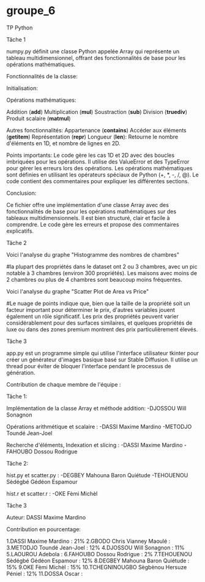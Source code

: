 # groupe_6
TP Python

Tâche 1 

numpy.py définit une classe Python appelée Array qui représente un tableau multidimensionnel, offrant des fonctionnalités de base pour les opérations mathématiques.

Fonctionnalités de la classe:

Initialisation:

Opérations mathématiques:

Addition (__add__) Multiplication (__mul__) Soustraction (__sub__) Division (__truediv__) Produit scalaire (__matmul__)

Autres fonctionnalités: Appartenance (__contains__) Accéder aux éléments (__getitem__) Représentation (__repr__) Longueur (__len__): Retourne le nombre d'éléments en 1D, et nombre de lignes en 2D.

Points importants:
Le code gère les cas 1D et 2D avec des boucles imbriquées pour les opérations.
Il utilise des ValueError et des TypeError pour gérer les erreurs lors des opérations.
Les opérations mathématiques sont définies en utilisant les opérateurs spéciaux de Python (+, *, -, /, @).
Le code contient des commentaires pour expliquer les différentes sections.

Conclusion:

Ce fichier offre une implémentation d'une classe Array avec des fonctionnalités de base pour les opérations mathématiques sur des tableaux multidimensionnels. Il est bien structuré, clair et facile à comprendre. Le code gère les erreurs et propose des commentaires explicatifs.

Tâche 2 

Voici l'analyse du graphe "Histogramme des nombres de chambres"

#la plupart des propriétés dans le dataset ont 2 ou 3 chambres, avec un pic notable à 3 chambres (environ 300 propriétés). Les maisons avec moins de 2 chambres ou plus de 4 chambres sont beaucoup moins fréquentes.

Voici l'analyse du graphe "Scatter Plot de Area vs Price"

#Le nuage de points indique que, bien que la taille de la propriété soit un facteur important pour déterminer le prix, d'autres variables jouent également un rôle significatif. Les prix des propriétés peuvent varier considérablement pour des surfaces similaires, et quelques propriétés de luxe ou dans des zones premium montrent des prix particulièrement élevés.

Tâche 3

app.py est un programme simple qui utilise l'interface utilisateur tkinter pour créer un générateur d'images basique basé sur Stable Diffusion.
Il utilise un thread pour éviter de bloquer l'interface pendant le processus de génération.

Contribution de chaque membre de l'équipe :

Tâche 1:

Implémentation de la classe Array et méthode addition: 
  -DJOSSOU Will Sonagnon

Opérations arithmétique et scalaire : 
 -DASSI Maxime Mardino
 -METODJO Toundé Jean-Joel

Recherche d'éléments, Indexation et slicing : 
 -DASSI Maxime Mardino
 -FAHOUBO Dossou Rodrigue

Tâche 2:

hist.py et scatter.py :
 -DEGBEY Mahouna Baron Quiétude 
 -TEHOUENOU Sèdégbé Gédéon Espamour

hist.r et scatter.r : 
 -OKE Fèmi Michèl

Tâche 3 

Auteur: DASSI Maxime Mardino

Contribution en pourcentage:

1.DASSI Maxime Mardino : 21%
2.GBODO Chris Vianney Maoulé : 
3.METODJO Toundé Jean-Joel : 12%
4.DJOSSOU Will Sonagnon : 11%
5.LAOUROU Adebola : 
6.FAHOUBO Dossou Rodrigue : 2%
7.TEHOUENOU Sèdégbé Gédéon Espamour : 12%
8.DEGBEY Mahouna Baron Quiétude : 15%
9.OKE Fèmi Michèl : 15%
10.TCHEGNINOUGBO Sègbènou Hersuze Péniel : 12%
11.DOSSA Oscar : 





